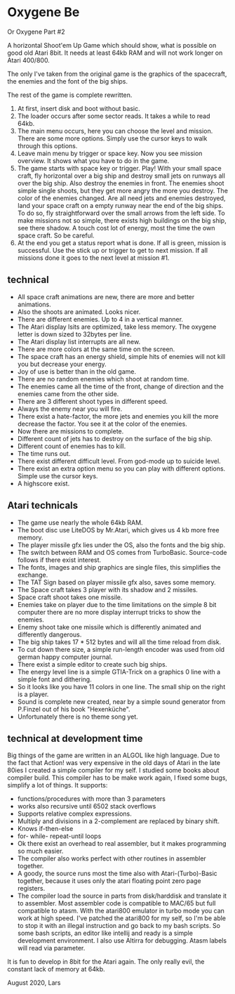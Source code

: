 # Oxygene Be

Or Oxygene Part #2

A horizontal Shoot'em Up Game which should show, what is possible on good old Atari 8bit.
It needs at least 64kb RAM and will not work longer on Atari 400/800.

The only I've taken from the original game is the graphics of
the spacecraft, the enemies and the font of the big ships.  

The rest of the game is complete rewritten.

1. At first, insert disk and boot without basic.
2. The loader occurs after some sector reads. It takes a while to read 64kb.
3. The main menu occurs, here you can choose the level and mission.
There are some more options. Simply use the cursor keys to walk through this options.
4. Leave main menu by trigger or space key.
Now you see mission overview. It shows what you have to do in the game.
5. The game starts with space key or trigger. Play!
With your small space craft, fly horizontal over a big ship and destroy small jets on
runways all over the big ship. Also destroy the enemies in front.
The enemies shoot simple single shoots, but they get more angry the more you
destroy. The color of the enemies changed.
Are all need jets and enemies destroyed, land your space craft on a empty runway near
the end of the big ships. To do so, fly straightforward over the small arrows from
the left side. 
To make missions not so simple, there exists high buildings on the big ship, see there
shadow. A touch cost lot of energy, most the time the own space craft.
So be careful.
6. At the end you get a status report what is done.
If all is green, mission is successful.
Use the stick up or trigger to get to next mission. If all missions done
it goes to the next level at mission #1.

## technical

* All space craft animations are new, there are more and better animations.
* Also the shoots are animated. Looks nicer.
* There are different enemies. Up to 4 in a vertical manner.
* The Atari display lsits are optimized, take less memory. The oxygene letter is down sized to 32bytes per line.  
* The Atari display list interrupts are all new.
* There are more colors at the same time on the screen.
* The space craft has an energy shield, simple hits of enemies will not kill you but decrease your energy.
* Joy of use is better than in the old game.
* There are no random enemies which shoot at random time.
* The enemies came all the time of the front, change of direction and the enemies came from the other side.
* There are 3 different shoot types in different speed.
* Always the enemy near you will fire.
* There exist a hate-factor, the more jets and enemies you kill the more decrease the factor.
You see it at the color of the enemies. 
* Now there are missions to complete.
* Different count of jets has to destroy on the surface of the big ship.
* Different count of enemies has to kill.
* The time runs out.
* There exist different difficult level. From god-mode up to suicide level.
* There exist an extra option menu so you can play with different options. Simple use the cursor keys.
* A highscore exist.

## Atari technicals
* The game use nearly the whole 64kb RAM.
* The boot disc use LiteDOS by Mr.Atari, which gives us 4 kb more free memory.
* The player missile gfx lies under the OS, also the fonts and the big ship.
* The switch between RAM and OS comes from TurboBasic. Source-code follows if there exist interest.
* The fonts, images and ship graphics are single files, this simplifies the exchange.
* The TAT Sign based on player missile gfx also, saves some memory.
* The Space craft takes 3 player with its shadow and 2 missiles.
* Space craft shoot takes one missile.
* Enemies take on player due to the time limitations on the simple 8 bit computer there are no
more display interrupt tricks to show the enemies.
* Enemy shoot take one missile which is differently animated and differently dangerous. 
* The big ship takes 17 * 512 bytes and will all the time reload from disk.
* To cut down there size, a simple run-length encoder was used from old german happy computer journal.
* There exist a simple editor to create such big ships.
* The energy level line is a simple GTIA-Trick on a graphics 0 line with a simple font and dithering.
* So it looks like you have 11 colors in one line. The small ship on the right is a player.
* Sound is complete new created, near by a simple sound generator from P.Finzel out of
his book "Hexenküche".
* Unfortunately there is no theme song yet.


## technical at development time 

Big things of the game are written in an ALGOL like high language. Due to the fact that Action! was
very expensive in the old days of Atari in the late 80ies I created a simple compiler for my self.
I studied some books about compiler build. 
This compiler has to be make work again, I fixed some bugs, simplify a lot of things.
It supports:
* functions/procedures with more than 3 parameters
* works also recursive until 6502 stack overflows
* Supports relative complex expressions.
* Multiply and divisions in a 2-complement are replaced by binary shift.
* Knows if-then-else
* for- while- repeat-until loops
* Ok there exist an overhead to real assembler, but it makes programming so much easier.
* The compiler also works perfect with other routines in assembler together.
* A goody, the source runs most the time also with Atari-(Turbo)-Basic together, because
it uses only the atari floating point zero page registers.
* The compiler load the source in parts from disk/harddisk and translate it to assembler.
Most assembler code is compatible to MAC/65 but full compatible to atasm.
With the atari800 emulator in turbo mode you can work at high speed.
I've patched the atari800 for my self, so I'm be able to stop it with an illegal instruction and
go back to my bash scripts.
So some bash scripts, an editor like intellij and ready is a simple development environment.
I also use Altirra for debugging. Atasm labels will read via parameter.

It is fun to develop in 8bit for the Atari again.
The only really evil, the constant lack of memory at 64kb.

August 2020, Lars
